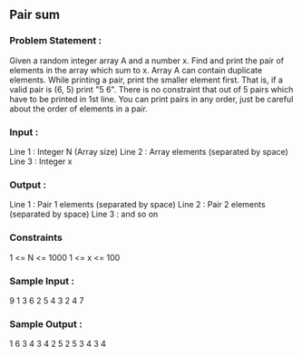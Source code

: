 ## Pair sum
### Problem Statement :
Given a random integer array A and a number x. Find and print the pair of elements in the array which sum to x.
Array A can contain duplicate elements.
While printing a pair, print the smaller element first.
That is, if a valid pair is (6, 5) print "5 6". There is no constraint that out of 5 pairs which have to be printed in 1st line. You can print pairs in any order, just be careful about the order of elements in a pair.
### Input :
Line 1 : Integer N (Array size)
Line 2 : Array elements (separated by space)
Line 3 : Integer x
### Output :
Line 1 : Pair 1 elements (separated by space)
Line 2 : Pair 2 elements (separated by space)
Line 3 : and so on
### Constraints
1 <= N <= 1000
1 <= x <= 100
### Sample Input :
9
1 3 6 2 5 4 3 2 4
7
### Sample Output :
1 6
3 4
3 4
2 5
2 5
3 4
3 4